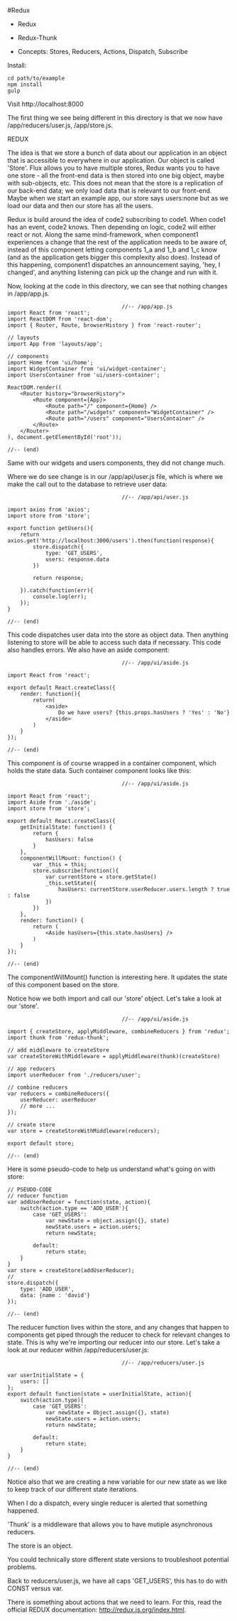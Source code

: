 #Redux

 - Redux

 - Redux-Thunk

 - Concepts: Stores, Reducers, Actions, Dispatch, Subscribe

Install:

	cd path/to/example
	npm install
	gulp

Visit http://localhost:8000

The first thing we see being different in this directory is that we now have /app/reducers/user.js, /app/store.js.

REDUX

The idea is that we store a bunch of data about our application in an object that is accessible to everywhere in our application. Our object is called 'Store'. Flux allows you to have multiple stores, Redux wants you to have one store - all the front-end data is then stored into one big object, maybe with sub-objects, etc. This does not mean that the store is a replication of our back-end data; we only load data that is relevant to our front-end. Maybe when we start an example app, our store says users:none but as we load our data and then our store has all the users.

Redux is build around the idea of code2 subscribing to code1. When code1 has an event, code2 knows. Then depending on logic, code2 will either react or not. Along the same mind-framework, when component1 experiences a change that the rest of the application needs to be aware of, instead of this component letting components 1_a and 1_b and 1_c know (and as the application gets bigger this complexity also does). Instead of this happening, component1 dispatches an announcement saying, 'hey, I changed', and anything listening can pick up the change and run with it.

Now, looking at the code in this directory, we can see that nothing changes in /app/app.js. 

										//-- /app/app.js
	import React from 'react';
	import ReactDOM from 'react-dom';
	import { Router, Route, browserHistory } from 'react-router';

	// layouts
	import App from 'layouts/app';

	// components
	import Home from 'ui/home';
	import WidgetContainer from 'ui/widget-container';
	import UsersContainer from 'ui/users-container';

	ReactDOM.render((
		<Router history="browserHistory">
			<Route component={App}>
				<Route path="/" component={Home} />
				<Route path="/widgets" component="WidgetContainer" />
				<Route path="/users" component="UsersContainer" />
			</Route>
		</Router>
	), document.getElementById('root'));

	//-- (end)

Same with our widgets and users components, they did not change much.

Where we do see change is in our /app/api/user.js file, which is where we make the call out to the database to retrieve user data:

										//-- /app/api/user.js

	import axios from 'axios';
	import store from 'store';

	export function getUsers(){
		return axios.get('http://localhost:3000/users').then(function(response){
			store.dispatch({
				type: 'GET_USERS',
				users: response.data
			})

			return response;
		
		}).catch(function(err){
			console.log(err);
		});
	}

	//-- (end)

This code dispatches user data into the store as object data. Then anything listening to store will be able to access such data if necessary. This code also handles errors. We also have an aside component:

										//-- /app/ui/aside.js

	import React from 'react';

	export default React.createClass({
		render: function(){
			return(
				<aside>
					Do we have users? {this.props.hasUsers ? 'Yes' : 'No'}
				</aside>
			)	
		}
	});

	//-- (end)

This component is of course wrapped in a container component, which holds the state data. Such container component looks like this:

										//-- /app/ui/aside.js

	import React from 'react';
	import Aside from './aside';
	import store from 'store';

	export default React.createClass({
	    getInitialState: function() {
	        return {
	            hasUsers: false
	        }
	    },
	    componentWillMount: function() {
	    	var _this = this;
	    	store.subscribe(function(){
	    		var currentStore = store.getState()
	    		_this.setState({
	    			hasUsers: currentStore.userReducer.users.length ? true : false
	    		})
	    	})
	    },
	    render: function() {
	        return (
	            <Aside hasUsers={this.state.hasUsers} />
	        )
	    }
	});

	//-- (end)

The componentWillMount() function is interesting here. It updates the state of this component based on the store.

Notice how we both import and call our 'store' object. Let's take a look at our 'store'.

										//-- /app/ui/aside.js

	import { createStore, applyMiddleware, combineReducers } from 'redux';
	import thunk from 'redux-thunk';

	// add middleware to createStore
	var createStoreWithMiddleware = applyMiddleware(thunk)(createStore)

	// app reducers
	import userReducer from './reducers/user';

	// combine reducers
	var reducers = combineReducers({
		userReducer: userReducer
		// more ...
	});

	// create store
	var store = createStoreWithMiddleware(reducers);

	export default store;

	//-- (end)

Here is some pseudo-code to help us understand what's going on with store:

	// PSEUDO-CODE
	// reducer function
	var addUserReducer = function(state, action){
		switch(action.type == 'ADD_USER'){
			case 'GET_USERS':
				var newState = object.assign({}, state)
				newState.users = action.users;
				return newState;

			default:
				return state;
		}
	}
	var store = createStore(addUserReducer);
	//
	store.dispatch({
		type: 'ADD_USER',
		data: {name : 'david'}
	});

	//-- (end)

The reducer function lives within the store, and any changes that happen to components get piped through the reducer to check for relevant changes to state. This is why we're importing our reducer into our store. Let's take a look at our reducer within /app/reducers/user.js:

										//-- /app/reducers/user.js

	var userInitialState = {
		users: []
	};
	export default function(state = userInitialState, action){
		switch(action.type){
			case 'GET_USERS':
				var newState = Object.assign({}, state)
				newState.users = action.users;
				return newState;

			default:
				return state;
		}
	}

	//-- (end)

Notice also that we are creating a new variable for our new state as we like to keep track of our different state iterations.

When I do a dispatch, every single reducer is alerted that something happened.

'Thunk' is a middleware that allows you to have mutiple asynchronous reducers.

The store is an object.

You could technically store different state versions to troubleshoot potential problems.

Back to reducers/user.js, we have all caps 'GET_USERS', this has to do with CONST versus var.

There is something about actions that we need to learn. For this, read the official REDUX documentation: http://redux.js.org/index.html.






